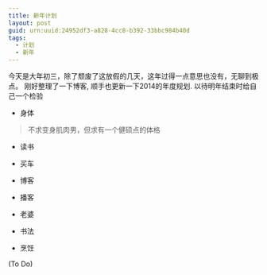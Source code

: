 ```yaml
---
title: 新年计划 
layout: post
guid: urn:uuid:24952df3-a828-4cc8-b392-33bbc984b40d
tags:
  - 计划
  - 新年
---
```


今天是大年初三，除了颓废了这放假的几天，这年过得一点意思也没有，无聊到极点。
刚好整理了一下博客, 顺手也更新一下2014的年度规划.
以待明年结束时给自己一个检验

- 身体
> 不求变身肌肉男，但求有一个健硕点的体格
- 读书

- 买车

- 博客

- 播客

- 老婆

- 书法

- 烹饪

(To Do)
